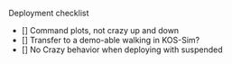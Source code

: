 
Deployment checklist
- [] Command plots, not crazy up and down
- [] Transfer to a demo-able walking in KOS-Sim?
- [] No Crazy behavior when deploying with suspended